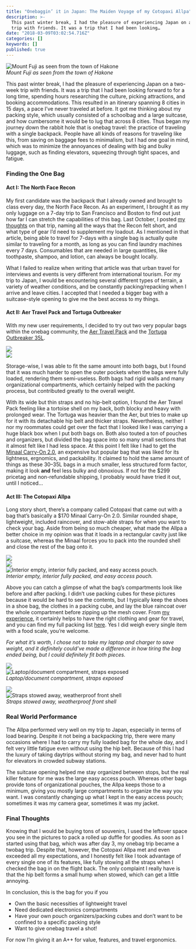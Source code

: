 ```yaml
---
title: "Onebaggin’ it in Japan: The Maiden Voyage of my Cotopaxi Allpa"
description: >-
  This past winter break, I had the pleasure of experiencing Japan on a two-week
  trip with friends. It was a trip that I had been looking…
date: "2018-03-09T03:02:54.716Z"
categories: []
keywords: []
published: true
---
```


![Mount Fuji as seen from the town of Hakone](./1__mgqC45jkM528mojvuQn5Ug.jpeg)  
_Mount Fuji as seen from the town of Hakone_

This past winter break, I had the pleasure of experiencing Japan on a two-week trip with friends. It was a trip that I had been looking forward to for a long time, spending hours researching the culture, picking attractions, and booking accommodations. This resulted in an itinerary spanning 8 cities in 15 days, a pace I’ve never traveled at before. It got me thinking about my packing style, which usually consisted of a schoolbag and a large suitcase, and how cumbersome it would be to lug that across 8 cities. Thus began my journey down the rabbit hole that is onebag travel: the practice of traveling with a single backpack. People have all kinds of reasons for traveling like this, from saving on baggage fees to minimalism, but I had one goal in mind, which was to minimize the annoyances of dealing with big and bulky luggage, such as finding elevators, squeezing through tight spaces, and fatigue.

### Finding the One Bag

#### Act I: The North Face Recon

My first candidate was the backpack that I already owned and brought to class every day, the North Face Recon. As an experiment, I brought it as my only luggage on a 7-day trip to San Francisco and Boston to find out just how far I can stretch the capabilities of this bag. Last October, I posted [my thoughts](https://medium.com/@xiexieeric/discovering-my-packing-style-4ddd77cd6f87) on that trip, naming all the ways that the Recon felt short, and what type of gear I’d need to supplement my loadout. As I mentioned in that article, being able to travel for 7-days with a single bag is actually quite similar to traveling for a month, as long as you can find laundry machines every 7 days. Consumables that are needed in large quantities, like toothpaste, shampoo, and lotion, can always be bought locally.

What I failed to realize when writing that article was that urban travel for interviews and events is very different from international tourism. For my trip to Japan, I would be encountering several different types of terrain, a variety of weather conditions, and be constantly packing/repacking when I arrive and leave cities. I accepted that I needed a bigger bag with a suitcase-style opening to give me the best access to my things.

#### Act II: Aer Travel Pack and Tortuga Outbreaker

With my new user requirements, I decided to try out two very popular bags within the onebag community, the [Aer Travel Pack](https://www.aersf.com/travel-pack-00014/) and the [Tortuga Outbreaker 35L](https://www.tortugabackpacks.com/products/outbreaker-travel-backpack?variant=26900597257).

![](./1__3By3yeTXspItjrkXFcGPKA.jpeg)  
![](./1__UwrcrKF6JQ74r2MXmMlOgw.jpeg)

Storage-wise, I was able to fit the same amount into both bags, but I found that it was much harder to open the outer pockets when the bags were fully loaded, rendering them semi-useless. Both bags had rigid walls and many organizational compartments, which certainly helped with the packing process, but contributed greatly to the overall weight.

With its wide but thin straps and no hip-belt option, I found the Aer Travel Pack feeling like a tortoise shell on my back, both blocky and heavy with prolonged wear. The Tortuga was heavier than the Aer, but tries to make up for it with its detachable hip belt and thicker straps. Nevertheless, neither I nor my roommates could get over the fact that I looked like I was carrying a huge black box when I put both bags on. Both also touted a ton of pouches and organizers, but divided the bag space into so many small sections that it almost felt like I had less space. At this point I felt like I had to get the [Minaal Carry-On 2.0](https://www.minaal.com/products/minaal-carry-on-bag), an expensive but popular bag that was liked for its lightness, ergnomics, and packability. It claimed to hold the same amount of things as these 30–35L bags in a much smaller, less structured form factor, making it look **and** feel less bulky and obnoxious. If not for the $299 pricetag and non-refundable shipping, I probably would have tried it out, until I noticed…

#### Act III: The Cotopaxi Allpa

Long story short, there’s a company called Cotopaxi that came out with a bag that’s basically a $170 Minaal Carry-On 2.0. Similar rounded shape, lightweight, included raincover, and stow-able straps for when you want to check your bag. Aside from being so much cheaper, what made the Allpa a better choice in my opinion was that it loads in a rectangular cavity just like a suitcase, whereas the Minaal forces you to pack into the rounded shell and close the rest of the bag onto it.

![](./1__urhxpGMwUEMpxWtuHhNDnA.jpeg)  
![](./1__yIiMUeKT3H6B0kePlb1Ymg.jpeg)  
![Interior empty, interior fully packed, and easy access pouch.](./1__xpiBavCoNEP0hSsvDkQWAA.jpeg)  
_Interior empty, interior fully packed, and easy access pouch._

Above you can catch a glimpse of what the bag’s compartments look like before and after packing. I didn’t use packing cubes for these pictures because it would be hard to see the contents, but I typically keep the shoes in a shoe bag, the clothes in a packing cube, and lay the blue raincoat over the whole compartment before zipping up the mesh cover. From [my experience](https://medium.com/@xiexieeric/discovering-my-packing-style-4ddd77cd6f87), it certainly helps to have the right clothing and gear for travel, and you can find my full packing list [here](https://lighterpack.com/r/a46rzs). Yes I did weigh every single item with a food scale, you’re welcome.

_For what it’s worth, I chose not to take my laptop and charger to save weight, and it definitely could’ve made a difference in how tiring the bag ended being, but I could definitely fit both pieces._

![](./1__D8DLTC9Ay8bANkNWb9AuuA.jpeg)  
![Laptop/document compartment, straps exposed](./1__0A____e8dhqKjF6eLSNMA5Ug.jpeg)  
_Laptop/document compartment, straps exposed_

![](./1__wtKdQsn__zFA85mYiP6pyEQ.jpeg)  
![Straps stowed away, weatherproof front shell](./1__vPv9NYe20GUNcwLlzBybYQ.jpeg)  
_Straps stowed away, weatherproof front shell_

### Real World Performance

The Allpa performed very well on my trip to Japan, especially in terms of load bearing. Despite it not being a backpacking trip, there were many occasions where I had to carry my fully loaded bag for the whole day, and I felt very little fatigue even without using the hip belt. Because of this I had the luxury of taking daytrips without storing my bag, and never had to hunt for elevators in crowded subway stations.

The suitcase opening helped me stay organized between stops, but the real killer feature for me was the large easy access pouch. Whereas other bags provide tons of organizational pouches, the Allpa keeps those to a minimum, giving you mostly large compartments to organize the way you want. I was constantly changing up what I kept in the easy access pouch; sometimes it was my camera gear, sometimes it was my jacket.

### Final Thoughts

Knowing that I would be buying tons of souvenirs, I used the leftover space you see in the pictures to pack a rolled up duffle for goodies. As soon as I started using that bag, which was after day 3, my onebag trip became a twobag trip. Despite that, however, the Cotopaxi Allpa met and even exceeded all my expectations, and I honestly felt like I took advantage of every single one of its features, like fully stowing all the straps when I checked the bag in on the flight back. The only complaint I really have is that the hip belt forms a small hump when stowed, which can get a little annoying.

In conclusion, this is the bag for you if you

- Own the basic necessities of lightweight travel
- Need dedicated electronics compartments
- Have your own pouch organizers/packing cubes and don’t want to be confined to a specific packing style
- Want to give onebag travel a shot!

For now I’m giving it an A++ for value, features, and travel ergonomics.
